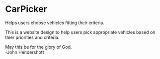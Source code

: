 # CarPicker
Helps users choose vehicles fitting their criteria.

This is a website design to help users pick appropriate vehicles based on thier priorities and criteria.

May this be for the glory of God.<br>
-John Hendershott
